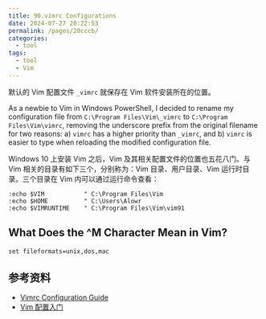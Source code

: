 ```yaml
---
title: 90.vimrc Configurations
date: 2024-07-27 20:22:53
permalink: /pages/20cccb/
categories: 
  - tool
tags: 
  - tool
  - Vim
---
```


默认的 Vim 配置文件 `_vimrc` 就保存在 Vim 软件安装所在的位置。

As a newbie to Vim in Windows PowerShell, I decided to rename my configuration file from `C:\Program Files\Vim\_vimrc` to `C:\Program Files\Vim\vimrc`, removing the underscore prefix from the original filename for two reasons: a) `vimrc` has a higher priority than `_vimrc`, and b) `vimrc` is easier to type when reloading the modified configuration file.

Windows 10 上安装 Vim 之后，Vim 及其相关配置文件的位置也五花八门。与 Vim 相关的目录有如下三个，分别称为：Vim 目录、用户目录、Vim 运行时目录。三个目录在 Vim 内可以通过运行命令查看：

```vim
:echo $VIM           " C:\Program Files\Vim
:echo $HOME          " C:\Users\Alowr
:echo $VIMRUNTIME    " C:\Program Files\Vim\vim91
```

## What Does the ^M Character Mean in Vim?

```vimrc
set fileformats=unix,dos,mac
```
## 参考资料

- [Vimrc Configuration Guide](https://www.freecodecamp.org/news/vimrc-configuration-guide-customize-your-vim-editor/)
- [Vim 配置入门](https://ruanyifeng.com/blog/2018/09/vimrc.html)
